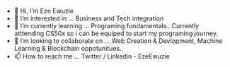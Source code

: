 - 👋 Hi, I’m Eze Ewuzie
- 👀 I’m interested in ... Business and Tech integration 
- 🌱 I’m currently learning ... Programing fundamentals.. Currently atttending CS50x so i can be equiped to start my programing journey.
- 💞️ I’m looking to collaborate on ... Web Creation & Devlopment, Machine Learning & Blockchain oppotunitues. 
- 📫 How to reach me ... Twitter / Linkedin - EzeEwuzie 

<!---
EzeEwuzie/EzeEwuzie is a ✨ special ✨ repository because its `README.md` (this file) appears on your GitHub profile.
You can click the Preview link to take a look at your changes.
--->
